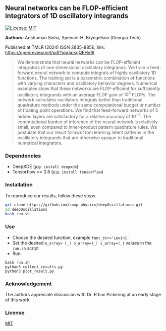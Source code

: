 ## Neural networks can be FLOP-efficient integrators of 1D oscillatory integrands

[![License: MIT](https://img.shields.io/badge/License-MIT-yellow.svg)](#license)

__Authors:__ Anshuman Sinha, Spencer H. Bryngelson (Georgia Tech)

Published at TMLR (2024) ISSN 2835-8856, link: https://openreview.net/pdf?id=5psgQEHn6t

> We demonstrate that neural networks can be FLOP-efficient integrators of one-dimensional oscillatory integrands. We train a feed-forward neural network to compute integrals of highly oscillatory 1D functions. The training set is a parametric combination of functions with varying characters and oscillatory behavior degrees. Numerical examples show that these networks are FLOP-efficient for sufficiently oscillatory integrands with an average FLOP gain of $10^3$ FLOPs. The network calculates oscillatory integrals better than traditional quadrature methods under the same computational budget or number of floating point operations. We find that feed-forward networks of 5 hidden layers are satisfactory for a relative accuracy of $10^{-3}$. The computational burden of inference of the neural network is relatively small, even compared to inner-product pattern quadrature rules. We postulate that our result follows from learning latent patterns in the oscillatory integrands that are otherwise opaque to traditional numerical integrators.

### Dependencies

- DeepXDE (`pip install deepxde`)
- Tensorflow >= 3.8 (`pip install tensorflow`)

### Installation

To reproduce our results, follow these steps:
```bash
git clone https://github.com/comp-physics/deepOscillations.git
cd deepOscillations
bash run.sh
```

### Use

- Choose the desired function, example `func_str='Levin1'`
- Set the desired `n_array= (_) b_array=(_) s_array=(_)` values in the `run.sh` script
- Run:
```console
bash run.sh
python3 collect_results.py
python3 plot_result.py
```

### Acknowledgement

The authors appreciate discussion with Dr. Ethan Pickering at an early stage of this work.

### License

[MIT](https://opensource.org/licenses/MIT)

